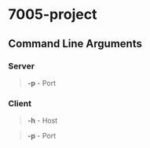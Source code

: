 # 7005-project

## Command Line Arguments
### Server
> **-p** - Port

### Client
> **-h** - Host

> **-p** - Port